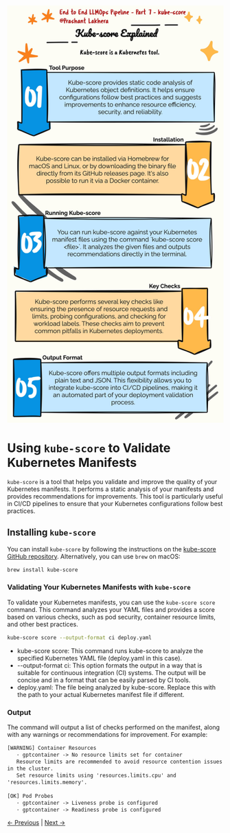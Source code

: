![kube-score](img/kube-score.jpg)
# Using `kube-score` to Validate Kubernetes Manifests

`kube-score` is a tool that helps you validate and improve the quality of your Kubernetes manifests. It performs a static analysis of your manifests and provides recommendations for improvements. This tool is particularly useful in CI/CD pipelines to ensure that your Kubernetes configurations follow best practices.

## Installing `kube-score`

You can install `kube-score` by following the instructions on the [kube-score GitHub repository](https://github.com/zegl/kube-score). Alternatively, you can use `brew` on macOS:

```bash
brew install kube-score
```

### Validating Your Kubernetes Manifests with `kube-score`

To validate your Kubernetes manifests, you can use the `kube-score score` command. This command analyzes your YAML files and provides a score based on various checks, such as pod security, container resource limits, and other best practices.

```bash
kube-score score --output-format ci deploy.yaml
```

* kube-score score: This command runs kube-score to analyze the specified Kubernetes YAML file (deploy.yaml in this case).
* --output-format ci: This option formats the output in a way that is suitable for continuous integration (CI) systems. The output will be concise and in a format that can be easily parsed by CI tools.
* deploy.yaml: The file being analyzed by kube-score. Replace this with the path to your actual Kubernetes manifest file if different.

### Output

The command will output a list of checks performed on the manifest, along with any warnings or recommendations for improvement. For example:

```
[WARNING] Container Resources
   · gptcontainer -> No resource limits set for container
   Resource limits are recommended to avoid resource contention issues in the cluster.
   Set resource limits using 'resources.limits.cpu' and 'resources.limits.memory'.

[OK] Pod Probes
   · gptcontainer -> Liveness probe is configured
   · gptcontainer -> Readiness probe is configured
```
[← Previous](day6.html) | [Next →](day8.html)
